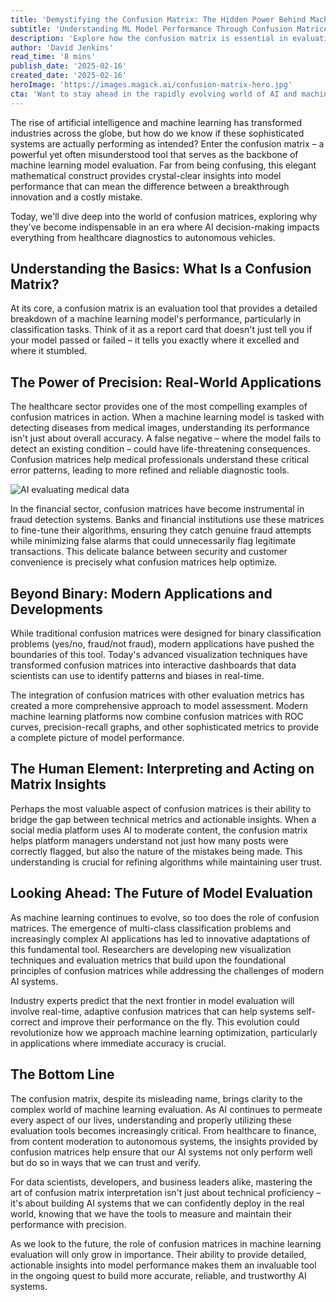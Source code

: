 ```yaml
---
title: 'Demystifying the Confusion Matrix: The Hidden Power Behind Machine Learning Accuracy'
subtitle: 'Understanding ML Model Performance Through Confusion Matrices'
description: 'Explore how the confusion matrix is essential in evaluating machine learning accuracy across various industries, from healthcare diagnostics to financial fraud detection. Discover why this fundamental tool is crucial for developing reliable AI systems and what the future holds for model evaluation.'
author: 'David Jenkins'
read_time: '8 mins'
publish_date: '2025-02-16'
created_date: '2025-02-16'
heroImage: 'https://images.magick.ai/confusion-matrix-hero.jpg'
cta: 'Want to stay ahead in the rapidly evolving world of AI and machine learning? Follow us on LinkedIn for more in-depth analysis and expert insights into the tools shaping tomorrow\'s technology landscape.'
---
```


The rise of artificial intelligence and machine learning has transformed industries across the globe, but how do we know if these sophisticated systems are actually performing as intended? Enter the confusion matrix – a powerful yet often misunderstood tool that serves as the backbone of machine learning model evaluation. Far from being confusing, this elegant mathematical construct provides crystal-clear insights into model performance that can mean the difference between a breakthrough innovation and a costly mistake.

Today, we'll dive deep into the world of confusion matrices, exploring why they've become indispensable in an era where AI decision-making impacts everything from healthcare diagnostics to autonomous vehicles.

## Understanding the Basics: What Is a Confusion Matrix?

At its core, a confusion matrix is an evaluation tool that provides a detailed breakdown of a machine learning model's performance, particularly in classification tasks. Think of it as a report card that doesn't just tell you if your model passed or failed – it tells you exactly where it excelled and where it stumbled.

## The Power of Precision: Real-World Applications

The healthcare sector provides one of the most compelling examples of confusion matrices in action. When a machine learning model is tasked with detecting diseases from medical images, understanding its performance isn't just about overall accuracy. A false negative – where the model fails to detect an existing condition – could have life-threatening consequences. Confusion matrices help medical professionals understand these critical error patterns, leading to more refined and reliable diagnostic tools.

![AI evaluating medical data](https://i.magick.ai/PIXE/1739760446185_magick_img.webp)

In the financial sector, confusion matrices have become instrumental in fraud detection systems. Banks and financial institutions use these matrices to fine-tune their algorithms, ensuring they catch genuine fraud attempts while minimizing false alarms that could unnecessarily flag legitimate transactions. This delicate balance between security and customer convenience is precisely what confusion matrices help optimize.

## Beyond Binary: Modern Applications and Developments

While traditional confusion matrices were designed for binary classification problems (yes/no, fraud/not fraud), modern applications have pushed the boundaries of this tool. Today's advanced visualization techniques have transformed confusion matrices into interactive dashboards that data scientists can use to identify patterns and biases in real-time.

The integration of confusion matrices with other evaluation metrics has created a more comprehensive approach to model assessment. Modern machine learning platforms now combine confusion matrices with ROC curves, precision-recall graphs, and other sophisticated metrics to provide a complete picture of model performance.

## The Human Element: Interpreting and Acting on Matrix Insights

Perhaps the most valuable aspect of confusion matrices is their ability to bridge the gap between technical metrics and actionable insights. When a social media platform uses AI to moderate content, the confusion matrix helps platform managers understand not just how many posts were correctly flagged, but also the nature of the mistakes being made. This understanding is crucial for refining algorithms while maintaining user trust.

## Looking Ahead: The Future of Model Evaluation

As machine learning continues to evolve, so too does the role of confusion matrices. The emergence of multi-class classification problems and increasingly complex AI applications has led to innovative adaptations of this fundamental tool. Researchers are developing new visualization techniques and evaluation metrics that build upon the foundational principles of confusion matrices while addressing the challenges of modern AI systems.

Industry experts predict that the next frontier in model evaluation will involve real-time, adaptive confusion matrices that can help systems self-correct and improve their performance on the fly. This evolution could revolutionize how we approach machine learning optimization, particularly in applications where immediate accuracy is crucial.

## The Bottom Line

The confusion matrix, despite its misleading name, brings clarity to the complex world of machine learning evaluation. As AI continues to permeate every aspect of our lives, understanding and properly utilizing these evaluation tools becomes increasingly critical. From healthcare to finance, from content moderation to autonomous systems, the insights provided by confusion matrices help ensure that our AI systems not only perform well but do so in ways that we can trust and verify.

For data scientists, developers, and business leaders alike, mastering the art of confusion matrix interpretation isn't just about technical proficiency – it's about building AI systems that we can confidently deploy in the real world, knowing that we have the tools to measure and maintain their performance with precision.

As we look to the future, the role of confusion matrices in machine learning evaluation will only grow in importance. Their ability to provide detailed, actionable insights into model performance makes them an invaluable tool in the ongoing quest to build more accurate, reliable, and trustworthy AI systems.